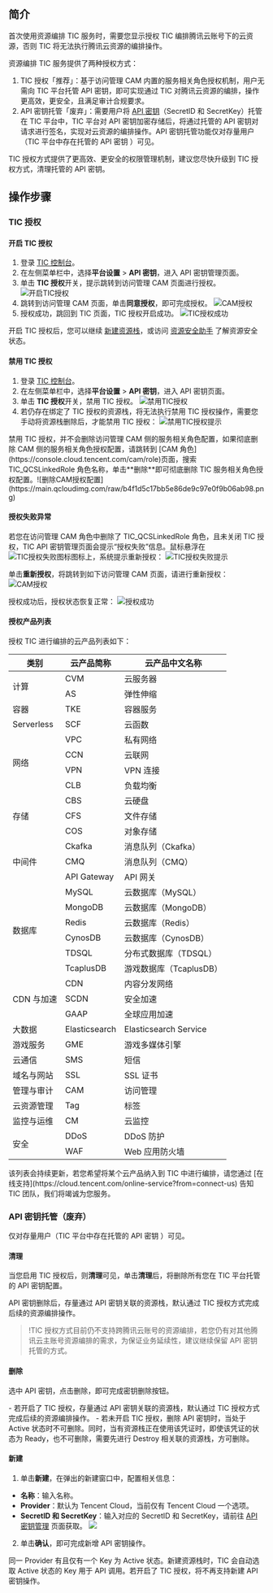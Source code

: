## 简介
首次使用资源编排 TIC 服务时，需要您显示授权 TIC 编排腾讯云账号下的云资源，否则 TIC 将无法执行腾讯云资源的编排操作。

资源编排 TIC 服务提供了两种授权方式：

1. TIC 授权「推荐」：基于访问管理 CAM 内置的服务相关角色授权机制，用户无需向 TIC 平台托管 API 密钥，即可实现通过 TIC 对腾讯云资源的编排，操作更高效，更安全，且满足审计合规要求。
2. API 密钥托管「废弃」：需要用户将 [API 密钥](https://console.cloud.tencent.com/cam/capi)（SecretID 和 SecretKey）托管在 TIC 平台中，TIC 平台对 API 密钥加密存储后，将通过托管的 API 密钥对请求进行签名，实现对云资源的编排操作。API 密钥托管功能仅对存量用户（TIC 平台中存在托管的 API 密钥 ）可见。




<dx-alert infotype="notice" title="">
TIC 授权方式提供了更高效、更安全的权限管理机制，建议您尽快升级到 TIC 授权方式，清理托管的 API 密钥。
</dx-alert>



## 操作步骤
### TIC 授权
#### 开启 TIC 授权

1. 登录 [TIC 控制台](https://console.cloud.tencent.com/tic)。
2. 在左侧菜单栏中，选择**平台设置** > **API 密钥**，进入 API 密钥管理页面。
3. 单击 **TIC 授权**开关，提示跳转到访问管理 CAM 页面进行授权。
![开启TIC授权](https://main.qcloudimg.com/raw/6116074b905ce56638c474f8713e3aa6.png)
4. 跳转到访问管理 CAM 页面，单击**同意授权**，即可完成授权。
![CAM授权](https://main.qcloudimg.com/raw/64360ac2b50e58b2a977cbd63b03ad37.png)
5. 授权成功，跳回到 TIC 页面，TIC 授权开启成功。
![TIC授权成功](https://main.qcloudimg.com/raw/9feff15a4cc589fb4540fab1aee6cc5c.png)



开启 TIC 授权后，您可以继续 [新建资源栈](https://console.cloud.tencent.com/tic/stacks/create-stack)，或访问 [资源安全助手](https://console.cloud.tencent.com/tic) 了解资源安全状态。

#### 禁用 TIC 授权

1. 登录 [TIC 控制台](https://console.cloud.tencent.com/tic)。
2. 在左侧菜单栏中，选择**平台设置** > **API 密钥**，进入 API 密钥页面。
3. 单击 **TIC 授权**开关，禁用 TIC 授权。
![禁用TIC授权](https://main.qcloudimg.com/raw/bae8c30425e44e5fc2a3a16ee4194026.png)
4. 若仍存在绑定了 TIC 授权的资源栈，将无法执行禁用 TIC 授权操作，需要您手动将资源栈删除后，才能禁用 TIC 授权：
![禁用TIC授权提示](https://main.qcloudimg.com/raw/ff09c8080d899a152a69c9eda091d16b.png)



<dx-alert infotype="notice" title="">
禁用 TIC 授权，并不会删除访问管理 CAM 侧的服务相关角色配置，如果彻底删除 CAM 侧的服务相关角色授权配置，请跳转到 [CAM 角色](https://console.cloud.tencent.com/cam/role)页面，搜索 TIC_QCSLinkedRole 角色名称，单击**删除**即可彻底删除 TIC 服务相关角色授权配置。![删除CAM授权配置](https://main.qcloudimg.com/raw/b4f1d5c17bb5e86de9c97e0f9b06ab98.png)
</dx-alert>



#### 授权失败异常

若您在访问管理 CAM 角色中删除了 TIC_QCSLinkedRole 角色，且未关闭 TIC 授权，TIC API 密钥管理页面会提示“授权失败”信息。鼠标悬浮在![TIC授权失败图标](https://main.qcloudimg.com/raw/ad9e06421b49df1717643d2e3f161f86.png)图标上，系统提示重新授权：
![TIC授权失败提示](https://main.qcloudimg.com/raw/68b58643ef4e0d994003298c24f3ba65.png)


单击**重新授权**，将跳转到如下访问管理 CAM 页面，请进行重新授权：
![CAM授权](https://main.qcloudimg.com/raw/154b87c39f44ce1e5834cadb34af7c28.png)

授权成功后，授权状态恢复正常：
![授权成功](https://main.qcloudimg.com/raw/4a8f308b2d3fe833433eeae93a2cc79b.png)


#### 授权产品列表

授权 TIC 进行编排的云产品列表如下：


<table>
<thead>
<tr>
<th>类别</th>
<th>云产品简称</th>
<th>云产品中文名称</th>
</tr>
</thead>
<tbody><tr>
<td rowspan=2>计算</td>
<td>CVM</td>
<td>云服务器</td>
</tr>
<tr>
<td>AS</td>
<td>弹性伸缩</td>
</tr>
<tr>
<td>容器</td>
<td>TKE</td>
<td>容器服务</td>
</tr>
<tr>
<td>Serverless</td>
<td>SCF</td>
<td>云函数</td>
</tr>
<tr>
<td rowspan=4>网络</td>
<td>VPC</td>
<td>私有网络</td>
</tr>
<tr>
<td>CCN</td>
<td>云联网</td>
</tr>
<tr>
<td>VPN</td>
<td>VPN 连接</td>
</tr>
<tr>
<td>CLB</td>
<td>负载均衡</td>
</tr>
<tr>
<td rowspan=3>存储</td>
<td>CBS</td>
<td>云硬盘</td>
</tr>
<tr>
<td>CFS</td>
<td>文件存储</td>
</tr>
<tr>
<td>COS</td>
<td>对象存储</td>
</tr>
<tr>
<td rowspan=3>中间件</td>
<td>Ckafka</td>
<td>消息队列（Ckafka）</td>
</tr>
<tr>
<td>CMQ</td>
<td>消息队列（CMQ）</td>
</tr>
<tr>
<td>API Gateway</td>
<td>API 网关</td>
</tr>
<tr>
<td rowspan=6>数据库</td>
<td>MySQL</td>
<td>云数据库（MySQL）</td>
</tr>
<tr>
<td>MongoDB</td>
<td>云数据库（MongoDB）</td>
</tr>
<tr>
<td>Redis</td>
<td>云数据库（Redis）</td>
</tr>
<tr>
<td>CynosDB</td>
<td>云数据库（CynosDB）</td>
</tr>
<tr>
<td>TDSQL</td>
<td>分布式数据库（TDSQL）</td>
</tr>
<tr>
<td>TcaplusDB</td>
<td>游戏数据库（TcaplusDB）</td>
</tr>
<tr>
<td rowspan=3>CDN 与加速</td>
<td>CDN</td>
<td>内容分发网络</td>
</tr>
<tr>
<td>SCDN</td>
<td>安全加速</td>
</tr>
<tr>
<td>GAAP</td>
<td>全球应用加速</td>
</tr>
<tr>
<td>大数据</td>
<td>Elasticsearch</td>
<td> Elasticsearch Service</td>
</tr>
<tr>
<td>游戏服务</td>
<td>GME</td>
<td>游戏多媒体引擎</td>
</tr>
<tr>
<td>云通信</td>
<td>SMS</td>
<td>短信</td>
</tr>
<tr>
<td>域名与网站</td>
<td>SSL</td>
<td>SSL 证书</td>
</tr>
<tr>
<td>管理与审计</td>
<td>CAM</td>
<td>访问管理</td>
</tr>
<tr>
<td>云资源管理</td>
<td>Tag</td>
<td>标签</td>
</tr>
<tr>
<td>监控与运维</td>
<td>CM</td>
<td>云监控</td>
</tr>
<tr>
<td rowspan=2>安全</td>
<td>DDoS</td>
<td>DDoS 防护</td>
</tr>
<tr>
<td>WAF</td>
<td>Web 应用防火墙</td>
</tr>
</tbody></table>







<dx-alert infotype="notice" title="">
该列表会持续更新，若您希望将某个云产品纳入到 TIC 中进行编排，请您通过 [在线支持](https://cloud.tencent.com/online-service?from=connect-us) 告知 TIC 团队，我们将竭诚为您服务。
</dx-alert>



### API 密钥托管（废弃）

仅对存量用户（TIC 平台中存在托管的 API 密钥 ）可见。

#### 清理

当您启用 TIC 授权后，则**清理**可见，单击**清理**后，将删除所有您在 TIC 平台托管的 API 密钥配置。

API 密钥删除后，存量通过 API 密钥关联的资源栈，默认通过 TIC 授权方式完成后续的资源编排操作。

>!TIC 授权方式目前仍不支持跨腾讯云账号的资源编排，若您仍有对其他腾讯云主账号资源编排的需求，为保证业务延续性，建议继续保留 API 密钥托管的方式。

#### 删除

选中 API 密钥，点击删除，即可完成密钥删除按钮。



<dx-alert infotype="notice" title="">
- 若开启了 TIC 授权，存量通过 API 密钥关联的资源栈，默认通过 TIC 授权方式完成后续的资源编排操作。
- 若未开启 TIC 授权，删除 API 密钥时，当处于 Active 状态时不可删除。同时，当有资源栈正在使用该凭证时，即使该凭证的状态为 Ready，也不可删除，需要先进行 Destroy 相关联的资源栈，方可删除。
</dx-alert>



#### 新建

1. 单击**新建**，在弹出的新建窗口中，配置相关信息：
 - **名称**：输入名称。
 - **Provider**：默认为 Tencent Cloud，当前仅有 Tencent Cloud 一个选项。
 - **SecretID 和 SecretKey**：输入对应的 SecretID 和 SecretKey，请前往 [API 密钥管理](https://console.cloud.tencent.com/cam/capi) 页面获取。
 ![](https://main.qcloudimg.com/raw/7e2f57c00d4f4bd7bac10e1b8dfa2fc4.png)
2. 单击**确认**，即可完成新增 API 密钥操作。



<dx-alert infotype="notice" title="">
同一 Provider 有且仅有一个 Key 为 Active 状态。新建资源栈时，TIC 会自动选取 Active 状态的 Key 用于 API 调用。若开启了 TIC 授权，将不再支持新建 API 密钥操作。

</dx-alert>

